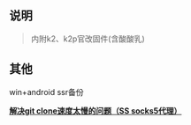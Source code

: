 ## 说明

> 内附k2、k2p官改固件(含酸酸乳)

## 其他

win+android ssr备份

__[解决git clone速度太慢的问题（SS socks5代理）](https://blog.csdn.net/qq_37409292/article/details/83005919)__
